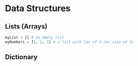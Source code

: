 # Data Structures

## Lists (Arrays)
```py
myList = [] # an empty list
myNumbers = [1, 2, 3] # a list with len of 3 (or size of 3)
```

## Dictionary
